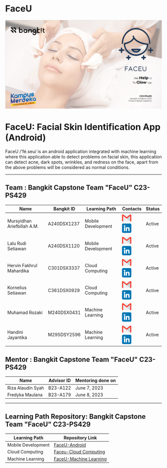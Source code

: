 # FaceU

![alt text](https://github.com/dannriev/FaceU/blob/master/FaceU%20background.png?raw=true)

# FaceU: Facial Skin Identification App (Android)
FaceU /’fé.seu/ is an android application integrated with machine learning where this application able to detect problems on facial skin, this application can detect acne, dark spots, wrinkles, and redness on the face, apart from the above problems will be considered as normal conditions.
_____________________________________________________________________________________________________________________________________________________________

## Team : Bangkit Capstone Team "FaceU" C23-PS429

| Name                        | Bangkit ID   | Learning Path      | Contacts                      | Status |
| --------------------------- | ------------ | ------------------ | ----------------------------- | ------ |
| Mursyidhan Ariefbillah A.M. | A240DSX1237  | Mobile Development | [![Mursyidhan Ariefbillah A.M.](https://github.com/dannriev/FaceU/blob/master/gmail%201.png)](mailto:mursyidhan7@gmail.com) [![Mursyidhan Ariefbillah A.M.](https://github.com/dannriev/FaceU/blob/master/linkedin%201.png)](https://www.linkedin.com/in/mursyidhan-ariefbillah-20626b245/)  | Active |
| Lalu Rudi Setiawan          | A240DSX1120  | Mobile Development | [![Lalu Rudi Setiawan](https://github.com/dannriev/FaceU/blob/master/gmail%201.png)](mailto:rudistiawannn@gmail.com) [![Lalu Rudi Setiawan](https://github.com/dannriev/FaceU/blob/master/linkedin%201.png)](https://www.linkedin.com/in/lalu-rudi-setiawan-213405225/)       | Active |
| Hervin Fakhrul Mahardika    | C301DSX3337  | Cloud Computing    | [![Hervin Fakhrul Mahardika](https://github.com/dannriev/FaceU/blob/master/gmail%201.png)](mailto:C301DSX3337@bangkit.academy) [![Hervin Fakhrul Mahardika](https://github.com/dannriev/FaceU/blob/master/linkedin%201.png)](http://linkedin.com/in/hervinfakhrul)     | Active |
| Kornelius Setiawan          | C361DSX0929  | Cloud Computing    | [![Kornelius Setiawan](https://github.com/dannriev/FaceU/blob/master/gmail%201.png)](mailto:korneliussetiawan13@gmail.com) [![Kornelius Setiawan](https://github.com/dannriev/FaceU/blob/master/linkedin%201.png)](http://linkedin.com/in/korneliussetiawan) | Active |
| Muhamad Rozaki              | M240DSX0431  | Machine Learning   | [![Muhamad Rozaki](https://github.com/dannriev/FaceU/blob/master/gmail%201.png)](mailto:rozakky17402@gmail.com) [![Muhamad Rozaki](https://github.com/dannriev/FaceU/blob/master/linkedin%201.png)](http://www.linkedin.com/in/muhamad-rozaki-2b7405247)        | Active |
| Handini Jayantika           | M295DSY2596  | Machine Learning   | [![Handini Jayantika](https://github.com/dannriev/FaceU/blob/master/gmail%201.png)](mailto:handini.ka@gmail.com) [![Handini Jayantika](https://github.com/dannriev/FaceU/blob/master/linkedin%201.png)](https://www.linkedin.com/in/handinij/)          | Active |

## Mentor : Bangkit Capstone Team "FaceU" C23-PS429

| Name              | Advisor ID | Mentoring done on |
| ----------------- | ---------- | ----------------- | 
| Riza Alaudin Syah | B23-A122   | June 7, 2023      | 
| Fredyka Maulana   | B23-A179   | June 8, 2023      |
_____________________________________________________________________________________________________________________________________________________________

## Learning Path Repository: Bangkit Capstone Team "FaceU" C23-PS429

| Learning Path      | Repository Link                                                                             | 
| -----------------  | ------------------------------------------------------------------------------------------- |  
| Mobile Development | [FaceU-Android](https://github.com/rudistiawannn/FaceU-Android.git)                         |  
| Cloud Computing    | [Faceu-Cloud Computing](https://github.com/QueenAgella/FaceU-API-CloudComputing)            | 
| Machine Learning   | [FaceU-Machine Learning](https://github.com/Rozaki17/Bangkit-Capstone-Machine_Learning.git) | 
